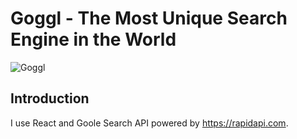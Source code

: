 # Goggl - The Most Unique Search Engine in the World

![Goggl](https://i.ibb.co/yQdYhtq/image.png)

## Introduction
I use React and Goole Search API powered by https://rapidapi.com.




